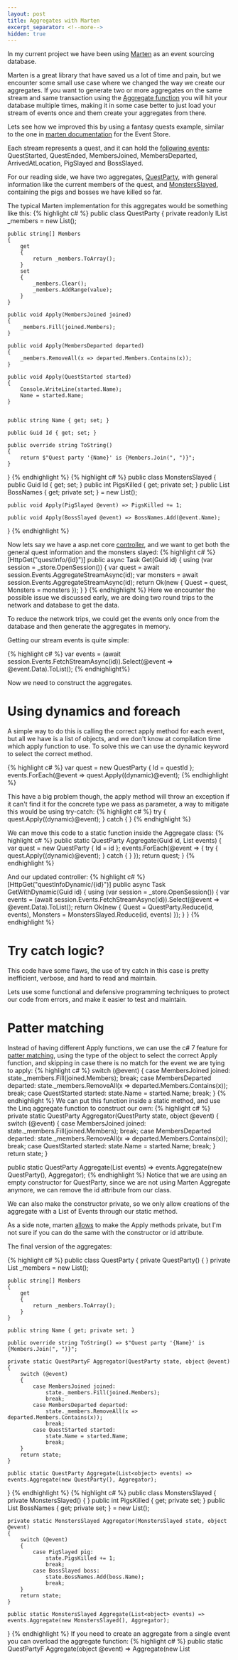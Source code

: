 ```yaml
---
layout: post
title: Aggregates with Marten
excerpt_separator: <!--more-->
hidden: true
---
```


In my current project we have been using [Marten](https://github.com/JasperFx/marten) as an event sourcing database.

Marten is a great library that have saved us a lot of time and pain, but we encounter some small use case where we changed the way we create our aggregates. If you want to generate two or more aggregates on the same stream and same transaction using the [Aggregate function](http://jasperfx.github.io/marten/documentation/events/projections/#sec4) you will hit your database multiple times, making it in some case better to just load your stream of events once and them create your aggregates from there.

Lets see how we improved this by using a fantasy quests example, similar to the one in [marten documentation](http://jasperfx.github.io/marten/documentation/events/) for the Event Store.

Each stream represents a quest, and it can hold the [following events](https://github.com/divad4686/marten-example/tree/master/src/quest/Models): QuestStarted, QuestEnded, MembersJoined, MembersDeparted, ArrivedAtLocation, PigSlayed and BossSlayed.

For our reading side, we have two aggregates, [QuestParty](https://github.com/divad4686/marten-example/blob/master/src/quest/Aggregates/QuestParty.cs), with general information like the current members of the quest, and [MonstersSlayed](https://github.com/divad4686/marten-example/blob/master/src/quest/Aggregates/MonstersSlayed.cs), containing the pigs and bosses we have killed so far.

The typical Marten implementation for this aggregates would be something like this:
{% highlight c# %}
public class QuestParty
{
    private readonly IList<string> _members = new List<string>();

    public string[] Members
    {
        get
        {
            return _members.ToArray();
        }
        set
        {
            _members.Clear();
            _members.AddRange(value);
        }
    }

    public void Apply(MembersJoined joined)
    {
        _members.Fill(joined.Members);
    }

    public void Apply(MembersDeparted departed)
    {
        _members.RemoveAll(x => departed.Members.Contains(x));
    }

    public void Apply(QuestStarted started)
    {
        Console.WriteLine(started.Name);
        Name = started.Name;
    }


    public string Name { get; set; }

    public Guid Id { get; set; }

    public override string ToString()
    {
        return $"Quest party '{Name}' is {Members.Join(", ")}";
    }
}
{% endhighlight %}
{% highlight c# %}
public class MonstersSlayed
{
    public Guid Id { get; set; }
    public int PigsKilled { get; private set; }
    public List<string> BossNames { get; private set; } = new List<string>();

    public void Apply(PigSlayed @event) => PigsKilled += 1;

    public void Apply(BossSlayed @event) => BossNames.Add(@event.Name);
}
{% endhighlight %}

Now lets say we have a asp.net core [controller](https://github.com/divad4686/marten-example/blob/master/src/quest/Controllers/QuestContoller.cs), and we want to get both the general quest information and the monsters slayed:
{% highlight c# %}
[HttpGet("questInfo/{id}")]
public async Task<IActionResult> Get(Guid id)
{
    using (var session = _store.OpenSession())
    {
        var quest = await session.Events.AggregateStreamAsync<QuestParty>(id);
        var monsters = await session.Events.AggregateStreamAsync<MonstersSlayed>(id);
        return Ok(new { Quest = quest, Monsters = monsters });
    }
}
{% endhighlight %}
Here we encounter the possible issue we discussed early, we are doing two round trips to the network and database to get the data. 

To reduce the network trips, we could get the events only once from the database and then generate the aggregates in memory.

Getting our stream events is quite simple:

{% highlight c# %}
var events = (await session.Events.FetchStreamAsync(id)).Select(@event => @event.Data).ToList();
{% endhighlight%}

Now we need to construct the aggregates.

# Using dynamics and foreach
A simple way to do this is calling the correct apply method for each event, but all we have is a list of objects, and we don't know at compilation time which apply function to use. To solve this we can use the dynamic keyword to select the correct method.

{% highlight c# %}
var quest = new QuestParty { Id = questId };
events.ForEach(@event => quest.Apply((dynamic)@event);
{% endhighlight %}

This have a big problem though, the apply method will throw an exception if it can't find it for the concrete type we pass as parameter, a way to mitigate this would be using try-catch:
{% highlight c# %}
try
{
    quest.Apply((dynamic)@event);
}
catch { }
{% endhighlight %}

We can move this code to a static function inside the Aggregate class:
{% highlight c# %}
public static QuestParty Aggregate(Guid id, List<object> events)
{
    var quest = new QuestParty { Id = id };
    events.ForEach(@event =>
    {
        try
        {
            quest.Apply((dynamic)@event);
        }
        catch { }
    });
    return quest;
}
{% endhighlight %}

And our updated controller:
{% highlight c# %}
[HttpGet("questInfoDynamic/{id}")]
public async Task<IActionResult> GetWithDynamic(Guid id)
{
    using (var session = _store.OpenSession())
    {
        var events = (await session.Events.FetchStreamAsync(id)).Select(@event => @event.Data).ToList();
        return Ok(new
        {
            Quest = QuestParty.Reduce(id, events),
            Monsters = MonstersSlayed.Reduce(id, events)
        });
    }
}
{% endhighlight %}
# Try catch logic?
This code have some flaws, the use of try catch in this case is pretty inefficient, verbose, and hard to read and maintain. 

Lets use some functional and defensive programming techniques to protect our code from errors, and make it easier to test and maintain.
# Patter matching
Instead of having different Apply functions, we can use the c# 7 feature for [patter matching](https://docs.microsoft.com/en-us/dotnet/csharp/pattern-matching), using the type of the object to select the correct Apply function, and skipping in case there is no match for the event we are tying to apply:
{% highlight c# %}
switch (@event)
{
    case MembersJoined joined:
        state._members.Fill(joined.Members);
        break;
    case MembersDeparted departed:
        state._members.RemoveAll(x => departed.Members.Contains(x));
        break;
    case QuestStarted started:
        state.Name = started.Name;
        break;
}
{% endhighlight %}
We can put this function inside a static method, and use the Linq aggregate function to construct our own:
{% highlight c# %}
private static QuestParty Aggregator(QuestParty state, object @event)
{
    switch (@event)
    {
        case MembersJoined joined:
            state._members.Fill(joined.Members);
            break;
        case MembersDeparted departed:
            state._members.RemoveAll(x => departed.Members.Contains(x));
            break;
        case QuestStarted started:
            state.Name = started.Name;
            break;
    }
    return state;
}

public static QuestParty Aggregate(List<object> events) => events.Aggregate(new QuestParty(), Aggregator);
{% endhighlight %}
Notice that we are using an empty constructor for QuestParty, since we are not using Marten Aggregate anymore, we can remove the id attribute from our class.

We can also make the constructor private, so we only allow creations of the aggregate with a List of Events through our static method.

As a side note, marten [allows](http://jasperfx.github.io/marten/documentation/events/projections/#sec6) to make the Apply methods private, but I'm not sure if you can do the same with the constructor or id attribute.

The final version of the aggregates:

{% highlight c# %}
public class QuestParty
{
    private QuestParty() { }
    private List<string> _members = new List<string>();

    public string[] Members
    {
        get
        {
            return _members.ToArray();
        }
    }

    public string Name { get; private set; }

    public override string ToString() => $"Quest party '{Name}' is {Members.Join(", ")}";

    private static QuestPartyF Aggregator(QuestParty state, object @event)
    {
        switch (@event)
        {
            case MembersJoined joined:
                state._members.Fill(joined.Members);
                break;
            case MembersDeparted departed:
                state._members.RemoveAll(x => departed.Members.Contains(x));
                break;
            case QuestStarted started:
                state.Name = started.Name;
                break;
        }
        return state;
    }

    public static QuestParty Aggregate(List<object> events) => events.Aggregate(new QuestParty(), Aggregator);
}
{% endhighlight %}
{% highlight c# %}
public class MonstersSlayed
{
    private MonstersSlayed() { }
    public int PigsKilled { get; private set; }
    public List<string> BossNames { get; private set; } = new List<string>();

    private static MonstersSlayed Aggregator(MonstersSlayed state, object @event)
    {
        switch (@event)
        {
            case PigSlayed pig:
                state.PigsKilled += 1;
                break;
            case BossSlayed boss:
                state.BossNames.Add(boss.Name);
                break;
        }
        return state;
    }

    public static MonstersSlayed Aggregate(List<object> events) => events.Aggregate(new MonstersSlayed(), Aggregator);
}
{% endhighlight %}
If you need to create an aggregate from a single event you can overload the aggregate function:
{% highlight c# %}
public static QuestPartyF Aggregate(object @event) => Aggregate(new List<object> { @event });
{% endhighlight %}
Our controller looks similar from our last version, we only remove the need to pass the id multiple times as a parameter:
{% highlight c# %}
[HttpGet("questInfoFunctional/{id}")]
public async Task<IActionResult> GetFunctional(Guid id)
{
    using (var session = _store.OpenSession())
    {
        var events = (await session.Events.FetchStreamAsync(id)).Select(@event => @event.Data).ToList();
        return Ok(new
        {
            Quest = QuestParty.Aggregate(events),
            Monsters = MonstersSlayed.Aggregate(events)
        });
    }
}
{% endhighlight %}
# Immutability

From outside our aggregates are immutables, we can not construct or modify them, only make new ones with our static aggregate function, but will the Haskell gods be happy with this implementation? I don't think so! we are still modifying the same object inside our Aggregator function. To make it really immutable we should create a new object inside each case of our switch pattern matching, maybe using the [fluent builder pattern](http://blog.ploeh.dk/2017/08/21/generalised-test-data-builder/)

I don't like this option because it makes the code really verbose, it would be nice if C# had a more elegant 'copy and update' method like [F#](https://docs.microsoft.com/en-us/dotnet/fsharp/language-reference/copy-and-update-record-expressions), [Haskell](https://stackoverflow.com/questions/14955627/shorthand-way-for-assigning-a-single-field-in-a-record-while-copying-the-rest-o), [Kotlin](https://kotlinlang.org/docs/reference/data-classes.html#copying), [Clojure](https://clojuredocs.org/clojure.core/update), [and](https://doc.rust-lang.org/book/first-edition/structs.html#update-syntax), [many](https://realworldocaml.org/v1/en/html/records.html#functional-updates), [others](https://docs.scala-lang.org/tour/case-classes.html#copying).

# When to use this?
The technique I show above have some advantages over using Marten aggregate feature, like immutability and making only a single call to our database. But it also have some drawbacks.

When using Marten aggregate function, the library does some query optimization, using reflection to check what events have the apply method, and only returning this types of events from the database. In our case, we always need to return all the events from our stream and filter them in memory. If you have really big streams with a lot of different events, is probably better to use Marten aggregate, but if not, you can use the option shown here. Reducing the number of network and database round trips you are doing is usually a better trade off than increasing the amount of data you are transferring and querying in this trips. The question becomes how many events is considered to be "a lot".

You can check the code used for this example in [this repository](https://github.com/divad4686/marten-example/).
Clone, execute run.sh and check it at http://localhost:82/swagger

And many thanks to [@jeremydmiller](https://twitter.com/jeremydmiller) and the rest of [contributors](https://github.com/JasperFx/marten/graphs/contributors) of marten for such an awesome library!